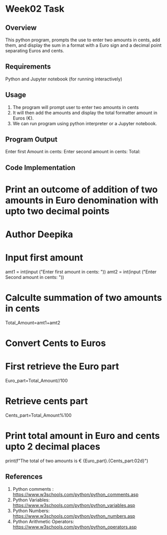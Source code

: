 # Week02 Task
## Overview 
This python program, prompts the use to enter two amounts in cents, add them, and display the sum in a format with a Euro sign and a decimal point separating Euros and cents.
## Requirements
 Python and Jupyter notebook (for running interactively)
## Usage
 1. The program will prompt user to enter two amounts in cents
 2. It will then add the amounts and display the total formatter amount in Euros (€).
 3. We can run program using python interpreter or a Jupyter notebook.
## Program Output
  Enter first Amount in cents:
  Enter second amount in cents:
  Total:
## Code Implementation
# Print an outcome of addition of two amounts in Euro denomination with upto two decimal points
# Author Deepika
# Input first amount
amt1 = int(input ("Enter first amount in cents: "))
amt2 = int(input ("Enter Second amount in cents: "))
# Calculte summation of two amounts in cents
Total_Amount=amt1+amt2
# Convert Cents to Euros
# First retrieve the Euro part
Euro_part=Total_Amount//100
# Retrieve cents part
Cents_part=Total_Amount%100
# Print total amount in Euro and cents upto 2 decimal places
print(f"The total of two amounts is € {Euro_part}.{Cents_part:02d}")
## References
1. Python comments : https://www.w3schools.com/python/python_comments.asp
2. Python Variables: https://www.w3schools.com/python/python_variables.asp
3. Python Numbers: https://www.w3schools.com/python/python_numbers.asp
4. Python Arithmetic Operators: https://www.w3schools.com/python/python_operators.asp
